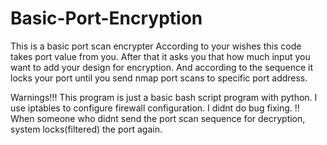 # Basic-Port-Encryption
This is a basic port scan encrypter
According to your wishes this code takes port value from you. After that it asks you that how much input you want to add your design for encryption. And according to the sequence it locks your port until you send nmap port scans to specific port address. 

Warnings!!!
This program is just a basic bash script program with python. I use iptables to configure firewall configuration.
I didnt do bug fixing.
!! When someone who didnt send the port scan sequence for decryption, system locks(filtered) the port again.
